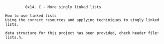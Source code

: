 			 0x14. C - More singly linked lists

	How to use linked lists
	Using the correct resources and applying techiniques to singly linked lists.

	data structure for this project has been provided, check header file: lists.h.
